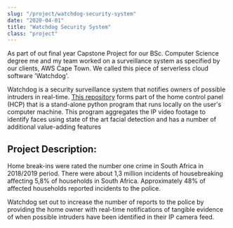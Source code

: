 ```yaml
---
slug: "/project/watchdog-security-system"
date: "2020-04-01"
title: "Watchdog Security System"
class: "project"
---
```


As part of out final year Capstone Project for our BSc. Computer Science degree me and my team worked on a surveillance system as specified by our clients, AWS Cape Town. We called this piece of serverless cloud software 'Watchdog'.

Watchdog is a security surveillance system that notifies owners of possible intruders in real-time. [This repository](https://github.com/COS301-SE-2020/Watchdog) forms part of the home control panel (HCP) that is a stand-alone python program that runs locally on the user's computer machine. This program aggregates the IP video footage to identify faces using state of the art facial detection and has a number of additional value-adding features

## Project Description:

Home break-ins were rated the number one crime in South Africa in 2018/2019 period. There were about 1,3 million incidents of housebreaking affecting 5,8% of households in South Africa. Approximately 48% of affected households reported incidents to the police.

Watchdog set out to increase the number of reports to the police by providing the home owner with real-time notifications of tangible evidence of when possible intruders have been identified in their IP camera feed.